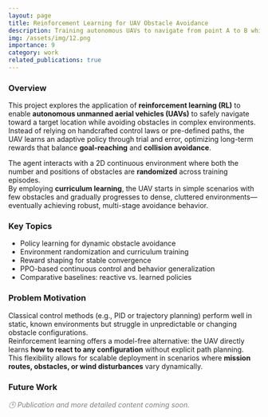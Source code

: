 ```yaml
---
layout: page
title: Reinforcement Learning for UAV Obstacle Avoidance
description: Training autonomous UAVs to navigate from point A to B while avoiding randomly placed obstacles
img: /assets/img/12.png
importance: 9
category: work
related_publications: true
---
```


### Overview

This project explores the application of **reinforcement learning (RL)** to enable **autonomous unmanned aerial vehicles (UAVs)** to safely navigate toward a target location while avoiding obstacles in complex environments.  
Instead of relying on handcrafted control laws or pre-defined paths, the UAV learns an adaptive policy through trial and error, optimizing long-term rewards that balance **goal-reaching** and **collision avoidance**.

The agent interacts with a 2D continuous environment where both the number and positions of obstacles are **randomized** across training episodes.  
By employing **curriculum learning**, the UAV starts in simple scenarios with few obstacles and gradually progresses to dense, cluttered environments—eventually achieving robust, multi-stage avoidance behavior.

### Key Topics
- Policy learning for dynamic obstacle avoidance  
- Environment randomization and curriculum training  
- Reward shaping for stable convergence  
- PPO-based continuous control and behavior generalization  
- Comparative baselines: reactive vs. learned policies  

### Problem Motivation

Classical control methods (e.g., PID or trajectory planning) perform well in static, known environments but struggle in unpredictable or changing obstacle configurations.  
Reinforcement learning offers a model-free alternative: the UAV directly learns **how to react to any configuration** without explicit path planning.  
This flexibility allows for scalable deployment in scenarios where **mission routes, obstacles, or wind disturbances** vary dynamically.

### Future Work


<div class="text-center mt-4">
  <em style="color:gray;">🕒 Publication and more detailed content coming soon.</em>
</div>
